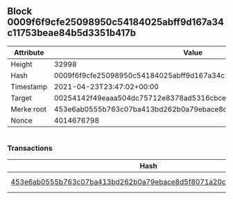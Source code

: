 ## Block 0009f6f9cfe25098950c54184025abff9d167a34c11753beae84b5d3351b417b

Attribute | Value
--- | ---
Height | 32998
Hash | 0009f6f9cfe25098950c54184025abff9d167a34c11753beae84b5d3351b417b
Timestamp | 2021-04-23T23:47:02+00:00
Target | 00254142f49eaaa504dc75712e8378ad5316cbcead634704b3734b6271167cc4
Merke root | 453e6ab0555b763c07ba413bd262b0a79ebace8d5f8071a20cceb5302e6a68b9
Nonce | 4014676798

```

```

### Transactions

Hash | Amount
--- | ---
[453e6ab0555b763c07ba413bd262b0a79ebace8d5f8071a20cceb5302e6a68b9](453e6ab0555b763c07ba413bd262b0a79ebace8d5f8071a20cceb5302e6a68b9.md) | 10.00000000 SKEPTI 
